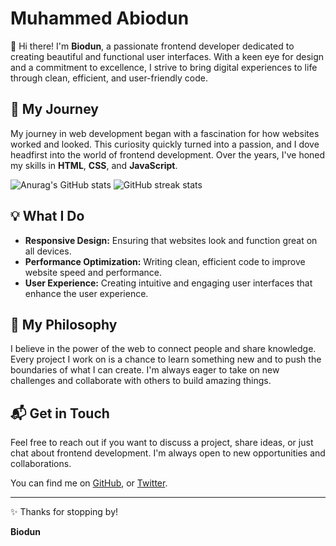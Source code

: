 # Muhammed Abiodun
🌟 Hi there! I'm **Biodun**, a passionate frontend developer dedicated to creating beautiful and functional user interfaces. With a keen eye for design and a commitment to excellence, I strive to bring digital experiences to life through clean, efficient, and user-friendly code.

## 🌱 My Journey

My journey in web development began with a fascination for how websites worked and looked. This curiosity quickly turned into a passion, and I dove headfirst into the world of frontend development. Over the years, I've honed my skills in **HTML**, **CSS**, and **JavaScript**.

 ![Anurag's GitHub stats](https://github-readme-stats.vercel.app/api?username=biodun42&show_icons=true&theme=dark)
 ![GitHub streak stats](https://streak-stats.demolab.com/?user=biodun42)

## 💡 What I Do

- **Responsive Design:** Ensuring that websites look and function great on all devices.
- **Performance Optimization:** Writing clean, efficient code to improve website speed and performance.
- **User Experience:** Creating intuitive and engaging user interfaces that enhance the user experience.

## 🎨 My Philosophy

I believe in the power of the web to connect people and share knowledge. Every project I work on is a chance to learn something new and to push the boundaries of what I can create. I'm always eager to take on new challenges and collaborate with others to build amazing things.

## 📬 Get in Touch

Feel free to reach out if you want to discuss a project, share ideas, or just chat about frontend development. I'm always open to new opportunities and collaborations.

You can find me on [GitHub](https://github.com/biodun42), or [Twitter](https://x.com/Muhamme67875743?t=_KcNU8mFezzAJz60pOJEPw&s=08).

---

✨ Thanks for stopping by!

**Biodun**
